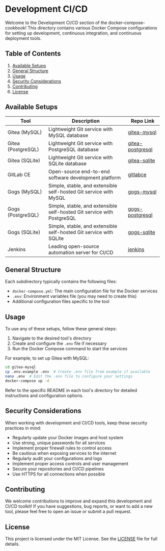 # Development CI/CD

Welcome to the Development CI/CD section of the docker-compose-cookbook! This directory contains various Docker Compose configurations for setting up development, continuous integration, and continuous deployment tools.

## Table of Contents

1. [Available Setups](#available-setups)
2. [General Structure](#general-structure)
3. [Usage](#usage)
4. [Security Considerations](#security-considerations)
5. [Contributing](#contributing)
6. [License](#license)

## Available Setups

| Tool | Description | Repo Link |
|------|-------------|-----------|
| Gitea (MySQL) | Lightweight Git service with MySQL database | [gitea-mysql](https://github.com/vintagedon/docker-compose-cookbook/tree/main/development-ci-cd/gitea-mysql) |
| Gitea (PostgreSQL) | Lightweight Git service with PostgreSQL database | [gitea-postgresql](https://github.com/vintagedon/docker-compose-cookbook/tree/main/development-ci-cd/gitea-postgresql) |
| Gitea (SQLite) | Lightweight Git service with SQLite database | [gitea-sqlite](https://github.com/vintagedon/docker-compose-cookbook/tree/main/development-ci-cd/gitea-sqlite) |
| GitLab CE | Open-source end-to-end software development platform | [gitlabce](https://github.com/vintagedon/docker-compose-cookbook/tree/main/development-ci-cd/gitlabce) |
| Gogs (MySQL) | Simple, stable, and extensible self-hosted Git service with MySQL | [gogs-mysql](https://github.com/vintagedon/docker-compose-cookbook/tree/main/development-ci-cd/gogs-mysql) |
| Gogs (PostgreSQL) | Simple, stable, and extensible self-hosted Git service with PostgreSQL | [gogs-postgresql](https://github.com/vintagedon/docker-compose-cookbook/tree/main/development-ci-cd/gogs-postgresql) |
| Gogs (SQLite) | Simple, stable, and extensible self-hosted Git service with SQLite | [gogs-sqlite](https://github.com/vintagedon/docker-compose-cookbook/tree/main/development-ci-cd/gogs-sqlite) |
| Jenkins | Leading open-source automation server for CI/CD | [jenkins](https://github.com/vintagedon/docker-compose-cookbook/tree/main/development-ci-cd/jenkins) |

## General Structure

Each subdirectory typically contains the following files:

- `docker-compose.yml`: The main configuration file for the Docker services
- `.env`: Environment variables file (you may need to create this)
- Additional configuration files specific to the tool

## Usage

To use any of these setups, follow these general steps:

1. Navigate to the desired tool's directory
2. Create and configure the `.env` file if necessary
3. Run the Docker Compose command to start the services

For example, to set up Gitea with MySQL:

```bash
cd gitea-mysql
cp .env.example .env  # Create .env file from example if available
nano .env  # Edit the .env file to configure your settings
docker-compose up -d
```

Refer to the specific README in each tool's directory for detailed instructions and configuration options.

## Security Considerations

When working with development and CI/CD tools, keep these security practices in mind:

- Regularly update your Docker images and host system
- Use strong, unique passwords for all services
- Implement proper firewall rules to control access
- Be cautious when exposing services to the internet
- Regularly audit your configurations and logs
- Implement proper access controls and user management
- Secure your repositories and CI/CD pipelines
- Use HTTPS for all connections when possible

## Contributing

We welcome contributions to improve and expand this development and CI/CD toolkit! If you have suggestions, bug reports, or want to add a new tool, please feel free to open an issue or submit a pull request.

## License

This project is licensed under the MIT License. See the [LICENSE](https://github.com/vintagedon/docker-compose-cookbook/blob/main/LICENSE) file for full details.
